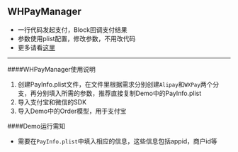 WHPayManager
---

* 一行代码发起支付，Block回调支付结果
* 参数使用plist配置，修改参数，不用改代码
* 更多请看[这里](http://blog.csdn.net/kiwh77/article/details/50010705)

---

####WHPayManager使用说明
1. 创建PayInfo.plist文件，在文件里根据需求分别创建`Alipay`和`WXPay`两个分支，再分别填入所需的参数，推荐直接复制Demo中的PayInfo.plist
2. 导入支付宝和微信的SDK
3. 导入Demo中的Order模型，用于支付宝


####Demo运行需知
* 需要在`PayInfo.plist`中填入相应的信息，这些信息包括appid，商户id等
